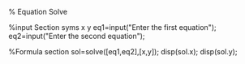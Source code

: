 
% Equation Solve

%input Section
syms x y
eq1=input("Enter the first equation");
eq2=input("Enter the second equation");

%Formula section
sol=solve([eq1,eq2],[x,y]);
disp(sol.x);
disp(sol.y);
